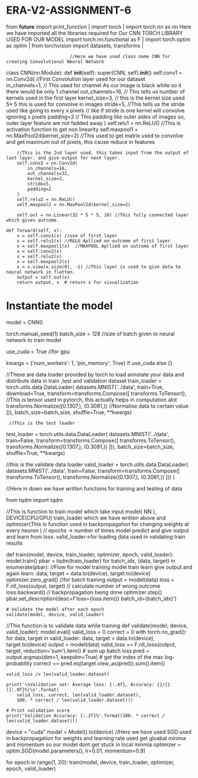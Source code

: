 # ERA-V2-ASSIGNMENT-6




from __future__ import print_function              |
import torch                                       |
import torch.nn as nn                               Here we have imported all the libraries required for Our CNN    TORCH  LIBRARY USED FOR OUR MODEL
import torch.nn.functional as F                    |
import torch.optim as optim                        |
from torchvision import datasets, transforms       |





                            //Here we have used class name CNN for creating Convolutional Neural Network
class CNN(nn.Module):
    def __init__(self):
        super(CNN, self).__init__()
        self.conv1 = nn.Conv2d(                 //First Convolution layer used for our dataset  
            in_channels=1, // This used for channel  As our image is black white so it there would be only 1 channel
            out_channels=16,  // This tells us number of  kernels used in the first layer 
            kernel_size=3, // this is the kernel size used 5* 5 this is used for convolve in images
            stride=5,  //This tells us the stride used like going to every x pixels // like if stride is one  kernel will convolve ignoring x pixels 
            padding=2  // This padding like outer sides of images so, outer layer feature are not fadded away 
        )
        self.relu1 = nn.ReLU()   //This is activation function to get non linearity 
        self.maxpool1 = nn.MaxPool2d(kernel_size=2) //This used to get matrix used to convolve and get maximum out of pixels, this cause reduce in features

        //This is the 2nd layer used. this takes input from the output of last layer. and give output for next layer.
        self.conv2 = nn.Conv2d(
            in_channels=16,
            out_channels=32,
            kernel_size=3,
            stride=5,
            padding=2
        )
        self.relu2 = nn.ReLU() 
        self.maxpool2 = nn.MaxPool2d(kernel_size=2)
        
        self.out = nn.Linear(32 * 5 * 5, 10) //This fully connected layer which gives outcome. 

    def forward(self, x):
        x = self.conv1(x) //use of first layer
        x = self.relu1(x) //RELU Apllied on outcome of first layer
        x = self.maxpool1(x)  //MAXPOOL Apllied on outcome of first layer
        x = self.conv2(x)
        x = self.relu2(x)
        x = self.maxpool2(x)
        x = x.view(x.size(0), -1) //This layer is used to give data to neural network in flatten.
        output = self.out(x)
        return output, x  # return x for visualization

# Instantiate the model
model = CNN()





torch.manual_seed(1)
batch_size = 128 //size of batch given to neural network to train model

use_cuda = True //for gpu

kwargs = {'num_workers': 1, 'pin_memory': True} if use_cuda else {}

//These are data loader provided by torch to load annotate your data and distribute data in train ,test and validation dataset
train_loader = torch.utils.data.DataLoader(
    datasets.MNIST('../data', train=True, download=True,
                    transform=transforms.Compose([
                        transforms.ToTensor(), //This is tensor used in pytorch, this actually helps in computation alot 
                        transforms.Normalize((0.1307,), (0.3081,))  //Normalise data to certain value
                    ])),
    batch_size=batch_size, shuffle=True, **kwargs)


     //This is the test loader
test_loader = torch.utils.data.DataLoader(
    datasets.MNIST('../data', train=False, transform=transforms.Compose([
                        transforms.ToTensor(),
                        transforms.Normalize((0.1307,), (0.3081,))
                    ])),
    batch_size=batch_size, shuffle=True, **kwargs)
    
//this is the validate data loader 
valid_loader = torch.utils.data.DataLoader(
    datasets.MNIST('../data', train=False, transform=transforms.Compose([
                        transforms.ToTensor(),
                        transforms.Normalize((0.1307,), (0.3081,))
    ]))
)




//Here in down we have written functions for training  and testing of data 

from tqdm import tqdm


//This is function to train model which take input model( NN ), DEVICE(CPU/GPU) train_loader which we have written above and optimizer(This is function used in backpropagation for changing weights at every neuron ) 
// epochs -> number of times model predict and give output and learn from loss.  valid_loader->for loading data used in validating train results

def train(model, device, train_loader, optimizer, epoch, valid_loader):
    model.train()
    pbar = tqdm(train_loader)
    for batch_idx, (data, target) in enumerate(pbar):                         //Flow for model training model train learn  give output and again learn.
        data, target = data.to(device), target.to(device)
        optimizer.zero_grad() //for batch training 
        output = model(data)
        loss = F.nll_loss(output, target) // calculate number of wrong outcome
        loss.backward() // backpropagation being  done
        optimizer.step()
        pbar.set_description(desc=f'loss={loss.item()} batch_id={batch_idx}')

    # Validate the model after each epoch
    validate(model, device, valid_loader)


//This function is to validate data while training
def validate(model, device, valid_loader):
    model.eval()
    valid_loss = 0
    correct = 0
    with torch.no_grad():
        for data, target in valid_loader:
            data, target = data.to(device), target.to(device)
            output = model(data)
            valid_loss += F.nll_loss(output, target, reduction='sum').item()  # sum up batch loss
            pred = output.argmax(dim=1, keepdim=True)  # get the index of the max log-probability
            correct += pred.eq(target.view_as(pred)).sum().item()

    valid_loss /= len(valid_loader.dataset)

    print('\nValidation set: Average loss: {:.4f}, Accuracy: {}/{} ({:.0f}%)\n'.format(
        valid_loss, correct, len(valid_loader.dataset),
        100. * correct / len(valid_loader.dataset)))

    # Print validation score
    print('Validation Accuracy: {:.2f}%'.format(100. * correct / len(valid_loader.dataset)))


device = "cuda"
model = Model().to(device)
 //Here we have used SGD used   in backpropagation for weights and learning rate used  get gloabal minima and momentum so our model dont get stuck in local minmia
optimizer = optim.SGD(model.parameters(), lr=0.01, momentum=0.9)

for epoch in range(1, 20):
    train(model, device, train_loader, optimizer, epoch, valid_loader)



